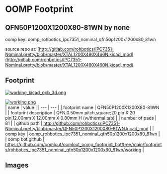 # OOMP Footprint  
## QFN50P1200X1200X80-81WN  by none  
  
oomp key: oomp_rohbotics_ipc7351_nominal_qfn50p1200x1200x80_81wn  
  
source repo at: [http://gitlab.com/rohbotics/IPC7351-Nominal.pretty/blob/master/XTAL1200X480X460N.kicad_mod](http://gitlab.com/rohbotics/IPC7351-Nominal.pretty/blob/master/XTAL1200X480X460N.kicad_mod)  
## Footprint  
  
[![working_kicad_pcb_3d.png](working_kicad_pcb_3d_600.png)](working_kicad_pcb_3d.png)  
  
[![working.png](working_600.png)](working.png)  
| name | value | 
| --- | --- | 
| footprint name | QFN50P1200X1200X80-81WN | 
| footprint description | QFN,0.50mm pitch,square;20 pin X 20 pin,12.00mm X 12.00mm X 0.80mm H (w/thermal tab) | 
| number of pads | 81 | 
| github path | http://github.com/rohbotics/IPC7351-Nominal.pretty/blob/master/QFN50P1200X1200X80-81WN.kicad_mod | 
| oomp key | oomp_rohbotics_ipc7351_nominal_qfn50p1200x1200x80_81wn | 
| oomp bot github | https://github.com/oomlout/oomlout_oomp_footprint_bot/tree/main/footprints/rohbotics_ipc7351_nominal_qfn50p1200x1200x80_81wn/working | 
## Images  
